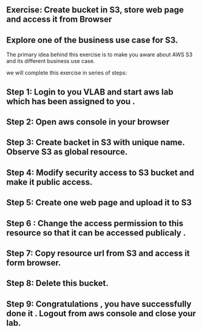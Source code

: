 ## Exercise: Create  bucket in S3, store web page and access it from Browser 

## Explore one of the  business use case for S3. 

The primary idea behind this exercise is to make you aware about  AWS S3 and its different business use case. 

we will complete this exercise in series of steps:

## Step 1: Login to you VLAB and start aws lab which has been assigned to you .

## Step 2: Open aws console in your browser 

## Step 3: Create backet in S3 with unique name.  Observe S3 as global resource. 

## Step 4: Modify security access to S3 bucket and make it public access. 

## Step 5: Create one web page and upload it to S3 

## Step 6 : Change the access permission to this resource  so that it can be accessed publicaly .

## Step 7: Copy resource url from S3 and access it form browser. 

## Step 8: Delete this bucket. 

## Step 9:  Congratulations , you have successfully done it . Logout from aws console and  close your lab. 


